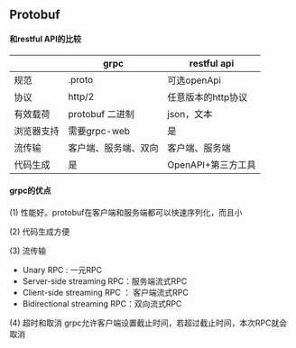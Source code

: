 ## Protobuf

#### 和restful API的比较

|            | grpc                 | restful api        |
| ---------- | -------------------- | ------------------ |
| 规范       | .proto               | 可选openApi        |
| 协议       | http/2               | 任意版本的http协议 |
| 有效载荷   | protobuf 二进制      | json，文本         |
| 浏览器支持 | 需要grpc-web         | 是                 |
| 流传输     | 客户端、服务端、双向 | 客户端、服务端     |
| 代码生成   | 是                   | OpenAPI+第三方工具 |

#### grpc的优点

(1) 性能好。protobuf在客户端和服务端都可以快速序列化，而且小

(2) 代码生成方便

(3) 流传输

+ Unary RPC : 一元RPC
+ Server-side streaming RPC：服务端流式RPC
+ Client-side streaming RPC ： 客户端流式RPC
+ Bidirectional streaming RPC：双向流式RPC

(4) 超时和取消
grpc允许客户端设置截止时间，若超过截止时间，本次RPC就会取消


